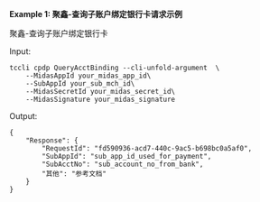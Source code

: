 **Example 1: 聚鑫-查询子账户绑定银行卡请求示例**

聚鑫-查询子账户绑定银行卡

Input: 

```
tccli cpdp QueryAcctBinding --cli-unfold-argument  \
    --MidasAppId your_midas_app_id\
    --SubAppId your_sub_mch_id\
    --MidasSecretId your_midas_secret_id\
    --MidasSignature your_midas_signature
```

Output: 
```
{
    "Response": {
        "RequestId": "fd590936-acd7-440c-9ac5-b698bc0a5af0",
        "SubAppId": "sub_app_id_used_for_payment",
        "SubAcctNo": "sub_account_no_from_bank",
        "其他": "参考文档"
    }
}
```

